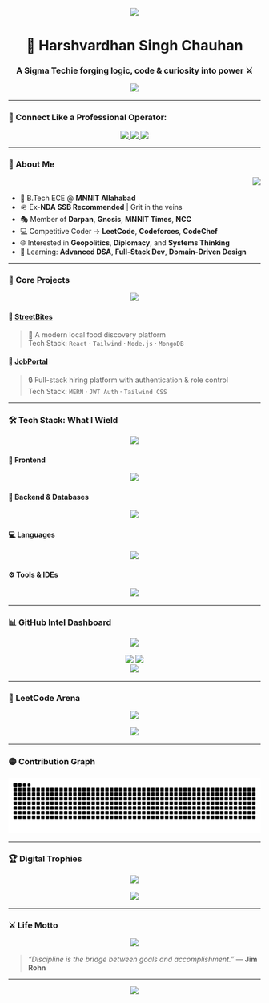 <!-- TERMINAL TYPING EFFECT -->
<p align="center">
  <img src="https://readme-typing-svg.demolab.com?font=Fira+Code&size=24&pause=1000&center=true&vCenter=true&width=900&lines=Hey%2C+I'm+Harshvardhan+Singh+Chauhan+%F0%9F%91%8B;ECE+%40+MNNIT+Allahabad;Code.+Crack.+Conquer.;Sigma+Mindset+%7C+Techie+Blood+%7C+Discipline+%E2%9A%94%EF%B8%8F" />
</p>

<h1 align="center">🧠 Harshvardhan Singh Chauhan</h1>
<h3 align="center">A Sigma Techie forging logic, code & curiosity into power ⚔️</h3>

<p align="center">
  <img src="https://media.tenor.com/qJ5evVs-_uUAAAAC/coding.gif" width="350" />
</p>

---

### 🔗 Connect Like a Professional Operator:
<p align="center">
  <a href="https://linkedin.com/in/harshvardhan singh chauhan" target="_blank">
    <img src="https://img.shields.io/badge/LinkedIn-0A66C2?style=for-the-badge&logo=linkedin&logoColor=white" />
  </a>
  <a href="https://instagram.com/harsherchauhan_18" target="_blank">
    <img src="https://img.shields.io/badge/Instagram-black?style=for-the-badge&logo=instagram&logoColor=white" />
  </a>
  <a href="mailto:harshvardhanchauhan719@gmail.com">
    <img src="https://img.shields.io/badge/Gmail-D14836?style=for-the-badge&logo=gmail&logoColor=white" />
  </a>
</p>

---

### 🧬 About Me
<p align="right">
  <img src="https://media.tenor.com/i0Gslcm_k7sAAAAC/hacking-hacker.gif" width="220" />
</p>

- 🧠 B.Tech ECE @ **MNNIT Allahabad**  
- 🪖 Ex-**NDA SSB Recommended** | Grit in the veins  
- 🎭 Member of **Darpan**, **Gnosis**, **MNNIT Times**, **NCC**  
- 💻 Competitive Coder → **LeetCode**, **Codeforces**, **CodeChef**  
- 🌐 Interested in **Geopolitics**, **Diplomacy**, and **Systems Thinking**  
- 🔧 Learning: **Advanced DSA**, **Full-Stack Dev**, **Domain-Driven Design**

---

### 🧱 Core Projects
<p align="center">
  <img src="https://media.tenor.com/5zZAYC4JeJIAAAAC/web-development.gif" width="280" />
</p>

#### 🍔 [StreetBites](https://github.com/harsherchauhan18/streetbites)
> 🚀 A modern local food discovery platform  
Tech Stack: `React` · `Tailwind` · `Node.js` · `MongoDB`

#### 💼 [JobPortal](https://github.com/harsherchauhan18/jobportal)
> 🔒 Full-stack hiring platform with authentication & role control  
Tech Stack: `MERN` · `JWT Auth` · `Tailwind CSS`

---

### 🛠 Tech Stack: What I Wield
<p align="center">
  <img src="https://media.tenor.com/uC0Y6hHbdO0AAAAC/technology-coding.gif" width="200" />
</p>

#### 🧩 Frontend
<p align="center">
  <img src="https://skillicons.dev/icons?i=html,css,js,react,tailwind,redux" />
</p>

#### 🔌 Backend & Databases
<p align="center">
  <img src="https://skillicons.dev/icons?i=nodejs,express,mongodb,postman" />
</p>

#### 💻 Languages
<p align="center">
  <img src="https://skillicons.dev/icons?i=java,python,c" />
</p>

#### ⚙️ Tools & IDEs
<p align="center">
  <img src="https://skillicons.dev/icons?i=git,github,vscode,matlab,photoshop" />
</p>

---

### 📊 GitHub Intel Dashboard
<p align="center">
  <img src="https://media.tenor.com/nDqK0DHZq9sAAAAC/terminal-hack.gif" width="180" />
</p>

<div align="center">
  <img src="https://github-readme-stats.vercel.app/api?username=harsherchauhan18&show_icons=true&theme=tokyonight" width="45%" />
  <img src="https://github-readme-stats.vercel.app/api/top-langs/?username=harsherchauhan18&layout=compact&theme=tokyonight" width="45%" />
</div>

<div align="center">
  <img src="https://github-readme-streak-stats.herokuapp.com?user=harsherchauhan18&theme=tokyonight" />
</div>

---

### 🧠 LeetCode Arena
<p align="center">
  <img src="https://media.tenor.com/ekg-MU_ZaRgAAAAC/leetcode.gif" width="140" />
</p>

<p align="center">
  <img src="https://leetcard.jacoblin.cool/harshvardhan_chauhan18?theme=dark&font=Fira+Code&ext=contest" />
</p>

---

### 🟡 Contribution Graph
<picture>
  <source media="(prefers-color-scheme: dark)" srcset="https://raw.githubusercontent.com/harsherchauhan18/harsherchauhan18/output/github-snake-dark.svg" />
  <source media="(prefers-color-scheme: light)" srcset="https://raw.githubusercontent.com/harsherchauhan18/harsherchauhan18/output/github-snake.svg" />
  <img alt="github contribution grid snake animation" src="https://raw.githubusercontent.com/harsherchauhan18/harsherchauhan18/output/github-snake.svg" />
</picture>


---

### 🏆 Digital Trophies
<p align="center">
  <img src="https://media.tenor.com/cC5zmLTFo4wAAAAC/warrior-code.gif" width="160" />
</p>

<p align="center">
  <img src="https://github-profile-trophy.vercel.app/?username=harsherchauhan18&theme=darkhub&margin-w=15&margin-h=15&no-bg=true" />
</p>

---

### ⚔️ Life Motto
<p align="center">
  <img src="https://media.tenor.com/h-yPL8nYB-sAAAAC/discipline-sigma.gif" width="160" />
</p>

> _“Discipline is the bridge between goals and accomplishment.”_ — **Jim Rohn**

---

<div align="center">
  <img src="https://capsule-render.vercel.app/api?type=waving&color=0e81ce&height=100&section=footer"/>
</div>
